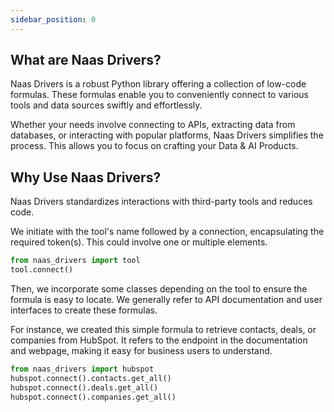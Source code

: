 ```yaml
---
sidebar_position: 0
---
```


## What are Naas Drivers?

Naas Drivers is a robust Python library offering a collection of low-code formulas. These formulas enable you to conveniently connect to various tools and data sources swiftly and effortlessly.

Whether your needs involve connecting to APIs, extracting data from databases, or interacting with popular platforms, Naas Drivers simplifies the process. This allows you to focus on crafting your Data & AI Products.

## Why Use Naas Drivers?

Naas Drivers standardizes interactions with third-party tools and reduces code.

We initiate with the tool's name followed by a connection, encapsulating the required token(s). This could involve one or multiple elements.

```python
from naas_drivers import tool
tool.connect()

```

Then, we incorporate some classes depending on the tool to ensure the formula is easy to locate. We generally refer to API documentation and user interfaces to create these formulas.

For instance, we created this simple formula to retrieve contacts, deals, or companies from HubSpot. It refers to the endpoint in the documentation and webpage, making it easy for business users to understand.

```python
from naas_drivers import hubspot
hubspot.connect().contacts.get_all()
hubspot.connect().deals.get_all()
hubspot.connect().companies.get_all()
```
